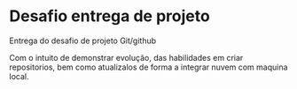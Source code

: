 # Desafio entrega de projeto
Entrega do desafio de projeto Git/github

Com o intuito de demonstrar evolução, das habilidades em criar repositorios, bem como atualizalos de forma a integrar nuvem com maquina local.

